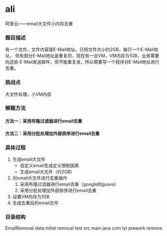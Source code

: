 # ali
阿里云——email大文件小内存去重

### 题目描述
  有一个文件，文件内容是E-Mail地址，已知文件大小约2GB，每行一个E-Mail地址， 但有部分E-Mail地址是重复的，现在有一台VM，VM内存为1GB，业务需要向这些 E-Mail发送邮件，但不能重复发，所以需要写一个程序对E-Mail地址进行去重。
### 挑战点
  大文件处理，小VM内存
### 解题方法
  #### 方法一：采用布隆过滤器进行email去重
  #### 方法二：采用分批处理加外部排序进行email去重
### 具体过程
1. 生成email大文件
     - 自定义email生成定义限制因素
     - 生成email大文件（约2GB）
2. 对email大文件进行去重操作
	  1. 采用布隆过滤器进行email去重（google的guava）
    2. 采用分批处理加外部排序进行email去重
3. 设置VM内存为1GB
4. 生成去重后的email文件
### 目录结构
EmailRemoval
  data
    initial
    removal
    test
  src
    main
      java
        com
          lyt
            prework
            remove
